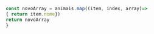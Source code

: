 ```javascript
const novoArray = animais.map((item, index, array)=>
{ return item.nome}) 
return novoArray
}
```
